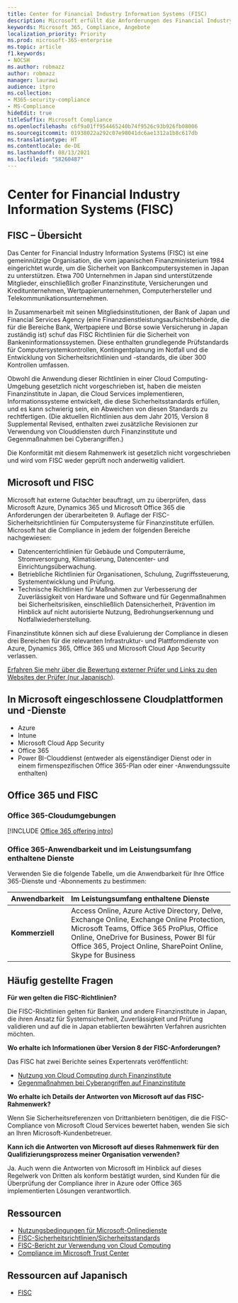 ```yaml
---
title: Center for Financial Industry Information Systems (FISC)
description: Microsoft erfüllt die Anforderungen des Financial Industry Information Systems v.8-Standards in Japan.
keywords: Microsoft 365, Compliance, Angebote
localization_priority: Priority
ms.prod: microsoft-365-enterprise
ms.topic: article
f1.keywords:
- NOCSH
ms.author: robmazz
author: robmazz
manager: laurawi
audience: itpro
ms.collection:
- M365-security-compliance
- MS-Compliance
hideEdit: true
titleSuffix: Microsoft Compliance
ms.openlocfilehash: c6f9a01ff954465240b74f9526c93b926fb08006
ms.sourcegitcommit: 01938022a292c07e98041dc6ae1312a1b8c617db
ms.translationtype: HT
ms.contentlocale: de-DE
ms.lasthandoff: 08/13/2021
ms.locfileid: "58260487"
---
```

# <a name="center-for-financial-industry-information-systems-fisc"></a>Center for Financial Industry Information Systems (FISC)

## <a name="fisc-overview"></a>FISC – Übersicht

Das Center for Financial Industry Information Systems (FISC) ist eine gemeinnützige Organisation, die vom japanischen Finanzministerium 1984 eingerichtet wurde, um die Sicherheit von Bankcomputersystemen in Japan zu unterstützen. Etwa 700 Unternehmen in Japan sind unterstützende Mitglieder, einschließlich großer Finanzinstitute, Versicherungen und Kreditunternehmen, Wertpapierunternehmen, Computerhersteller und Telekommunikationsunternehmen.

In Zusammenarbeit mit seinen Mitgliedsinstitutionen, der Bank of Japan und Financial Services Agency (eine Finanzdienstleistungsaufsichtsbehörde, die für die Bereiche Bank, Wertpapiere und Börse sowie Versicherung in Japan zuständig ist) schuf das FISC Richtlinien für die Sicherheit von Bankeninformationssystemen. Diese enthalten grundlegende Prüfstandards für Computersystemkontrollen, Kontingentplanung im Notfall und die Entwicklung von Sicherheitsrichtlinien und -standards, die über 300 Kontrollen umfassen.

Obwohl die Anwendung dieser Richtlinien in einer Cloud Computing-Umgebung gesetzlich nicht vorgeschrieben ist, haben die meisten Finanzinstitute in Japan, die Cloud Services implementieren, Informationssysteme entwickelt, die diese Sicherheitsstandards erfüllen, und es kann schwierig sein, ein Abweichen von diesen Standards zu rechtfertigen. (Die aktuellen Richtlinien aus dem Jahr 2015, Version 8 Supplemental Revised, enthalten zwei zusätzliche Revisionen zur Verwendung von Clouddiensten durch Finanzinstitute und Gegenmaßnahmen bei Cyberangriffen.)

Die Konformität mit diesem Rahmenwerk ist gesetzlich nicht vorgeschrieben und wird vom FISC weder geprüft noch anderweitig validiert.

## <a name="microsoft-and-fisc"></a>Microsoft und FISC

Microsoft hat externe Gutachter beauftragt, um zu überprüfen, dass Microsoft Azure, Dynamics 365 und Microsoft Office 365 die Anforderungen der überarbeiteten 9. Auflage der FISC-Sicherheitsrichtlinien für Computersysteme für Finanzinstitute erfüllen. Microsoft hat die Compliance in jedem der folgenden Bereiche nachgewiesen:

- Datencenterrichtlinien für Gebäude und Computerräume, Stromversorgung, Klimatisierung, Datencenter- und Einrichtungsüberwachung.
- Betriebliche Richtlinien für Organisationen, Schulung, Zugriffssteuerung, Systementwicklung und Prüfung.
- Technische Richtlinien für Maßnahmen zur Verbesserung der Zuverlässigkeit von Hardware und Software und für Gegenmaßnahmen bei Sicherheitsrisiken, einschließlich Datensicherheit, Prävention im Hinblick auf nicht autorisierte Nutzung, Bedrohungserkennung und Notfallwiederherstellung.

Finanzinstitute können sich auf diese Evaluierung der Compliance in diesen drei Bereichen für die relevanten Infrastruktur- und Plattformdienste von Azure, Dynamics 365, Office 365 und Microsoft Cloud App Security verlassen.

[Erfahren Sie mehr über die Bewertung externer Prüfer und Links zu den Websites der Prüfer (nur Japanisch](https://cloudblogs.microsoft.com/industry-blog/ja-jp/financial-services/2018/05/11/fisc_v9/)).

## <a name="microsoft-in-scope-cloud-platforms--services"></a>In Microsoft eingeschlossene Cloudplattformen und -Dienste

- Azure
- Intune
- Microsoft Cloud App Security
- Office 365
- Power BI-Clouddienst (entweder als eigenständiger Dienst oder in einem firmenspezifischen Office 365-Plan oder einer -Anwendungssuite enthalten)

## <a name="office-365-and-fisc"></a>Office 365 und FISC

### <a name="office-365-cloud-environments"></a>Office 365-Cloudumgebungen

[!INCLUDE [Office 365 offering intro](../includes/o365-offering-introduction.md)]

### <a name="office-365-applicability-and-in-scope-services"></a>Office 365-Anwendbarkeit und im Leistungsumfang enthaltene Dienste

Verwenden Sie die folgende Tabelle, um die Anwendbarkeit für Ihre Office 365-Dienste und -Abonnements zu bestimmen:

| **Anwendbarkeit** | **Im Leistungsumfang enthaltene Dienste** |
|:------------------|:----------------------|
| **Kommerziell** | Access Online, Azure Active Directory, Delve, Exchange Online, Exchange Online Protection, Microsoft Teams, Office 365 ProPlus, Office Online, OneDrive for Business, Power BI für Office 365, Project Online, SharePoint Online, Skype for Business |

## <a name="frequently-asked-questions"></a>Häufig gestellte Fragen

**Für wen gelten die FISC-Richtlinien?**

Die FISC-Richtlinien gelten für Banken und andere Finanzinstitute in Japan, die ihren Ansatz für Systemsicherheit, Zuverlässigkeit und Prüfung validieren und auf die in Japan etablierten bewährten Verfahren ausrichten möchten.

**Wo erhalte ich Informationen über Version 8 der FISC-Anforderungen?**

Das FISC hat zwei Berichte seines Expertenrats veröffentlicht:

- [Nutzung von Cloud Computing durch Finanzinstitute](https://aka.ms/cloud-computing-report-en)
- [Gegenmaßnahmen bei Cyberangriffen auf Finanzinstitute](https://aka.ms/cyberattack-counter)

**Wo erhalte ich Details der Antworten von Microsoft auf das FISC-Rahmenwerk?**

Wenn Sie Sicherheitsreferenzen von Drittanbietern benötigen, die die FISC-Compliance von Microsoft Cloud Services bewertet haben, wenden Sie sich an Ihren Microsoft-Kundenbetreuer.

**Kann ich die Antworten von Microsoft auf dieses Rahmenwerk für den Qualifizierungsprozess meiner Organisation verwenden?**

Ja. Auch wenn die Antworten von Microsoft im Hinblick auf dieses Regelwerk von Dritten als konform bestätigt wurden, sind Kunden für die Überprüfung der Compliance ihrer in Azure oder Office 365 implementierten Lösungen verantwortlich.

## <a name="resources"></a>Ressourcen

- [Nutzungsbedingungen für Microsoft-Onlinedienste](https://aka.ms/Online-Services-Terms)
- [FISC-Sicherheitsrichtlinien/Sicherheitsstandards](https://www.fisc.or.jp/english)
- [FISC-Bericht zur Verwendung von Cloud Computing](https://aka.ms/cloud-computing-report-en)
- [Compliance im Microsoft Trust Center](https://www.microsoft.com/trust-center/compliance/compliance-overview)

## <a name="resources-in-japanese"></a>Ressourcen auf Japanisch

- [FISC](https://www.fisc.or.jp/)
